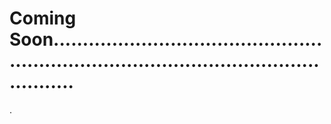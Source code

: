# Coming Soon..............................................................................................................
.
